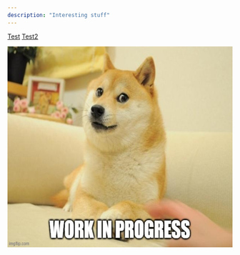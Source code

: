 ```yaml
---
description: "Interesting stuff"
---
```

[Test](https://towardsdatascience.com/why-good-codes-dont-need-comments-92f58de19ad2)
[Test2](https://williamdurand.fr/2013/06/03/object-calisthenics/)

<img src="/assets/images/workinprogress.jpg" alt="This page is a work in progress" width="600" height="450">
